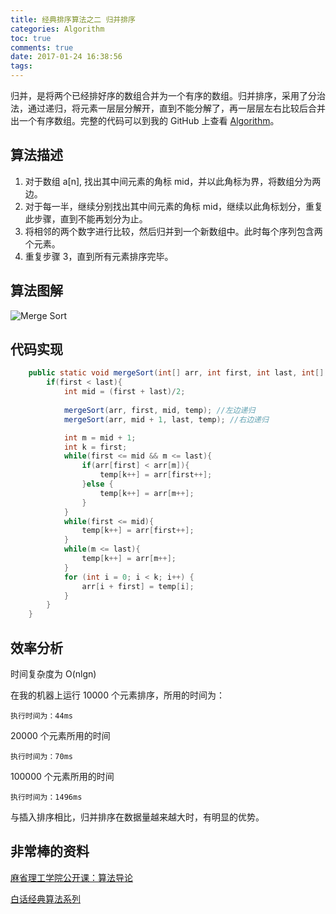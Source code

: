 ```yaml
---
title: 经典排序算法之二 归并排序
categories: Algorithm
toc: true
comments: true
date: 2017-01-24 16:38:56
tags:
---
```



归并，是将两个已经排好序的数组合并为一个有序的数组。归并排序，采用了分治法，通过递归，将元素一层层分解开，直到不能分解了，再一层层左右比较后合并出一个有序数组。完整的代码可以到我的 GitHub 上查看 [Algorithm](https://github.com/mjd507/Algorithm)。

<!--more-->

##  算法描述
1. 对于数组 a[n], 找出其中间元素的角标 mid，并以此角标为界，将数组分为两边。
2. 对于每一半，继续分别找出其中间元素的角标 mid，继续以此角标划分，重复此步骤，直到不能再划分为止。
3. 将相邻的两个数字进行比较，然后归并到一个新数组中。此时每个序列包含两个元素。
4. 重复步骤 3，直到所有元素排序完毕。


## 算法图解

![Merge Sort](/images/Algorithm/MergeSort.png)

## 代码实现

```java
	public static void mergeSort(int[] arr, int first, int last, int[] temp){
		if(first < last){
			int mid = (first + last)/2;
			
			mergeSort(arr, first, mid, temp); //左边递归
			mergeSort(arr, mid + 1, last, temp); //右边递归

			int m = mid + 1;
			int k = first;
			while(first <= mid && m <= last){
				if(arr[first] < arr[m]){
					temp[k++] = arr[first++];
				}else {
					temp[k++] = arr[m++];
				}
			}
			while(first <= mid){
				temp[k++] = arr[first++];
			}
			while(m <= last){
				temp[k++] = arr[m++];
			}
			for (int i = 0; i < k; i++) {
				arr[i + first] = temp[i];
			}
		}
	}

```

## 效率分析

时间复杂度为 O(nlgn)

在我的机器上运行 10000 个元素排序，所用的时间为：

```
执行时间为：44ms
```

20000 个元素所用的时间

```
执行时间为：70ms
```

100000 个元素所用的时间

```
执行时间为：1496ms
```

与插入排序相比，归并排序在数据量越来越大时，有明显的优势。


## 非常棒的资料

[麻省理工学院公开课：算法导论](http://open.163.com/special/opencourse/algorithms.html)

[白话经典算法系列](http://blog.csdn.net/MoreWindows/article/category/859207)


